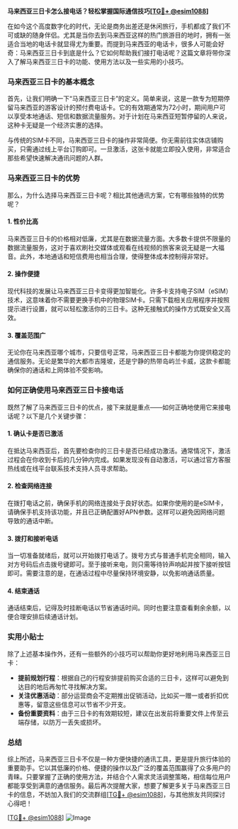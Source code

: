 **马来西亚三日卡怎么接电话？轻松掌握国际通信技巧[[TG💪+ @esim1088](https://t.me/s/esim1088)]**

在如今这个高度数字化的时代，无论是商务出差还是休闲旅行，手机都成了我们不可或缺的随身伴侣。尤其是当你去到马来西亚这样的热门旅游目的地时，拥有一张适合当地的电话卡就显得尤为重要。而提到马来西亚的电话卡，很多人可能会好奇：马来西亚三日卡到底是什么？它如何帮助我们接打电话呢？这篇文章将带你深入了解马来西亚三日卡的功能、使用方法以及一些实用的小技巧。

### 马来西亚三日卡的基本概念

首先，让我们明确一下“马来西亚三日卡”的定义。简单来说，这是一款专为短期停留马来西亚的游客设计的预付费电话卡。它的有效期通常为72小时，期间用户可以享受本地通话、短信和数据流量服务。对于计划在马来西亚短暂停留的人来说，这种卡无疑是一个经济实惠的选择。

与传统的SIM卡不同，马来西亚三日卡的操作非常简便。你无需前往实体店铺购买，只需通过线上平台订购即可。一旦激活，这张卡就能立即投入使用，非常适合那些希望快速解决通讯问题的人群。

### 马来西亚三日卡的优势

那么，为什么选择马来西亚三日卡呢？相比其他通讯方案，它有哪些独特的优势呢？

#### 1. **性价比高**
马来西亚三日卡的价格相对低廉，尤其是在数据流量方面。大多数卡提供不限量的数据流量服务，这对于喜欢刷社交媒体或观看在线视频的旅客来说无疑是一大福音。此外，本地通话和短信费用也相当合理，使得整体成本控制得非常好。

#### 2. **操作便捷**
现代科技的发展让马来西亚三日卡变得更加智能化。许多卡支持电子SIM（eSIM）技术，这意味着你不需要更换手机中的物理SIM卡。只需下载相关应用程序并按照提示进行设置，就可以轻松激活你的三日卡。这种无接触式的操作方式既安全又高效。

#### 3. **覆盖范围广**
无论你在马来西亚哪个城市，只要信号正常，马来西亚三日卡都能为你提供稳定的通信服务。无论是繁华的大都市吉隆坡，还是宁静的热带岛屿兰卡威，这款卡都能确保你的通话和上网体验不受影响。

### 如何正确使用马来西亚三日卡接电话

既然了解了马来西亚三日卡的优点，接下来就是重点——如何正确地使用它来接电话呢？以下是几个关键步骤：

#### 1. **确认卡是否已激活**
在抵达马来西亚后，首先要检查你的三日卡是否已经成功激活。通常情况下，激活过程会在你收到卡后的几分钟内完成。如果发现没有自动激活，可以通过官方客服热线或在线平台联系技术支持人员寻求帮助。

#### 2. **检查网络连接**
在拨打电话之前，确保手机的网络连接处于良好状态。如果你使用的是eSIM卡，请确保手机支持该功能，并且已正确配置好APN参数。这样可以避免因网络问题导致的通话中断。

#### 3. **拨打和接听电话**
当一切准备就绪后，就可以开始拨打电话了。拨号方式与普通手机完全相同，输入对方号码后点击拨号键即可。至于接听来电，则只需等待铃声响起并按下接听按钮即可。需要注意的是，在通话过程中尽量保持环境安静，以免影响通话质量。

#### 4. **结束通话**
通话结束后，记得及时挂断电话以节省通话时间。同时也要注意查看剩余余额，以便合理安排后续通话计划。

### 实用小贴士

除了上述基本操作外，还有一些额外的小技巧可以帮助你更好地利用马来西亚三日卡：

- **提前规划行程**：根据自己的行程安排提前购买合适的三日卡，这样可以避免到达目的地后再匆忙寻找解决方案。
- **关注优惠活动**：部分运营商会不定期推出促销活动，比如买一赠一或者折扣优惠等，留意这些信息可以节省不少开支。
- **备份重要资料**：由于三日卡的有效期较短，建议在出发前将重要文件上传至云端存储，以防万一丢失或损坏。

### 总结

综上所述，马来西亚三日卡不仅是一种方便快捷的通讯工具，更是提升旅行体验的重要助手。它以其低廉的价格、便捷的操作以及广泛的覆盖范围赢得了众多用户的青睐。只要掌握了正确的使用方法，并结合个人需求灵活调整策略，相信每位用户都能享受到满意的通信服务。最后再次提醒大家，想要了解更多关于马来西亚三日卡的信息，不妨加入我们的交流群组[[TG💪+ @esim1088](https://t.me/s/esim1088)]，与其他旅友共同探讨心得吧！

[[TG💪+ @esim1088](https://t.me/s/esim1088)] ![Image](https://i.postimg.cc/4NQfJmqS/Snipaste-2025-05-13-00-14-12.png)